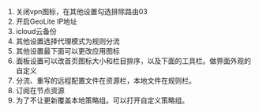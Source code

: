 1.  关闭vpn图标，在其他设置勾选排除路由03
2.  开启GeoLite IP地址
3.  icloud云备份
4.  其他设置选择代理模式为规则分流
5.  其他设置最下面可以更改应用图标
6.  面板设置可以改首页图标大小和栏目排序，以及下面的工具栏。做界面外观的自定义
7.  分流、重写的远程配置文件在资源栏，本地文件在规则栏。
8.  订阅在节点资源
9.  为了不让更新覆盖本地策略组。可以打开自定义策略组。